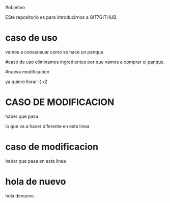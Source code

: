 
#objetivo

ESte repositorio es para introducirnos a GIT7GITHUB. 

# caso de uso

vamos a consensuar como se hace un panque

#caso de uso 
eliminamos ingredientes por que vamos a comprar el panque.

#nueva modificacion

ya quiero llorar :( x2

# CASO DE MODIFICACION 

haber que pasa

lo que va a hacer diferente en esta linea

# caso de modificacion 

haber que pasa en esta linea

# hola de nuevo
 
hola denuevo


